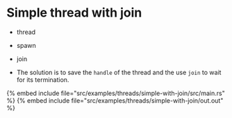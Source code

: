 # Simple thread with join

* thread
* spawn
* join

* The solution is to save the `handle` of the thread and the use `join` to wait for its termination.

{% embed include file="src/examples/threads/simple-with-join/src/main.rs" %}
{% embed include file="src/examples/threads/simple-with-join/out.out" %}


